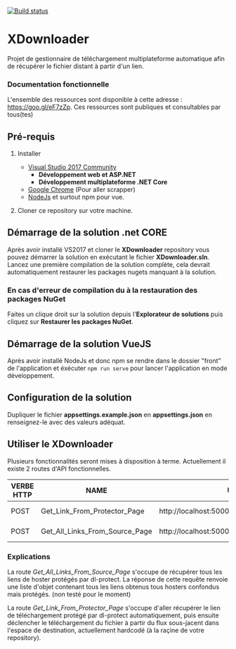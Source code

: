 [![Build status](https://ci.appveyor.com/api/projects/status/4lugtd9hhst75p9k?svg=true)](https://ci.appveyor.com/project/Mathieu-Pasco-Breillot/xdownloader)


# XDownloader
Projet de gestionnaire de téléchargement multiplateforme automatique afin de récupérer le fichier distant à partir d'un lien.

### Documentation fonctionnelle
L'ensemble des ressources sont disponible à cette adresse : https://goo.gl/eF7zZp.
Ces ressources sont publiques et consultables par tous(tes)

## Pré-requis
1. Installer 
    
    * [Visual Studio 2017 Community](https://www.visualstudio.com/fr/thank-you-downloading-visual-studio/?sku=Community&rel=15)
        * **Développement web et ASP.NET**
        * **Développement multiplateforme .NET Core**
    * [Google Chrome](https://www.google.fr/chrome/index.html) (Pour aller scrapper)
    * [NodeJs](https://nodejs.org) et surtout npm pour vue.

2. Cloner ce repository sur votre machine.

## Démarrage de la solution .net CORE
Après avoir installé VS2017 et cloner le **XDownloader** repository vous pouvez démarrer la solution en exécutant le fichier **XDownloader.sln**.
Lancez une première compilation de la solution complète, cela devrait automatiquement restaurer les packages nugets manquant à la solution.

### En cas d'erreur de compilation du à la restauration des packages NuGet
Faites un clique droit sur la solution depuis l'**Explorateur de solutions** puis cliquez sur **Restaurer les packages NuGet**.

## Démarrage de la solution VueJS
Après avoir installé NodeJs et donc npm se rendre dans le dossier "front" de l'application et éxécuter `npm run serve` pour lancer l'application en mode développement.

## Configuration de la solution
Dupliquer le fichier **appsettings.example.json** en **appsettings.json** en renseignez-le avec des valeurs adéquat.

## Utiliser le XDownloader
Plusieurs fonctionnalités seront mises à disposition à terme.
Actuellement il existe 2 routes d'API fonctionnelles.

VERBE HTTP | NAME | URL | HEADERS | BODY
---------- | ---- | --- | ------- | ----
POST | Get_Link_From_Protector_Page | http://localhost:5000/api/LinksFromProtector | Content-Type : application/json | "https://www.dl-protect1.com/123455600123455602123455610123455615vt8yz1pa62zz"
POST | Get_All_Links_From_Source_Page | http://localhost:5000/api/LinksFromSource | Content-Type : application/json | "http://zone-telechargement1.com/31463-marvel-les-agents-du-s.h.i.e.l.d.-saison-5-vostfr-hd720p.html"

### Explications
La route *Get_All_Links_From_Source_Page* s'occupe de récupérer tous les liens de hoster protégés par dl-protect.
La réponse de cette requête renvoie une liste d'objet contenant tous les liens obtenus tous hosters confondus mais protégés. (non testé pour le moment)

La route *Get_Link_From_Protector_Page* s'occupe d'aller récupérer le lien de téléchargement protégé par dl-protect automatiquement, puis ensuite déclencher le téléchargement du fichier à partir du flux sous-jacent dans l'espace de destination, actuellement hardcodé (à la raçine de votre repository).
